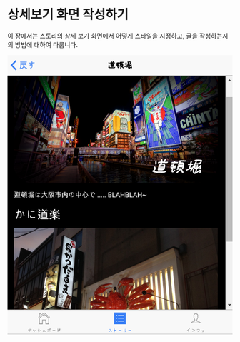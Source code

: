 상세보기 화면 작성하기
====

이 장에서는 스토리의 상세 보기 화면에서 어떻게 스타일을 지정하고, 글을 작성하는지의 방법에 대하여 다룹니다.  

![story](story.png)
